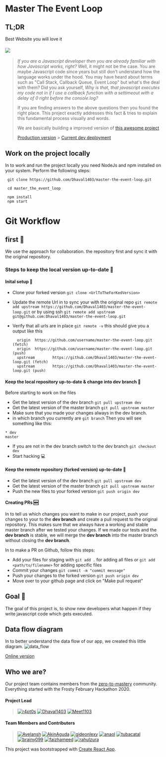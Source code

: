 # Master The Event Loop

## TL;DR
Best   Website you will love it

#### [![](https://img.shields.io/badge/REACT%20%26%20REDUX%20WEB%20APP%20PROJECT-MASTER%20THE%20EVENT%20LOOP-ffa100?style=for-the-badge&logo=REACT)](https://github.com/r4pt0s/master_the_event_loop)

> _If you are a Javascript developer then you are already familiar with how Javascript works, right?_
> Well, it might not be the case. You are maybe  Javascript code since years but still don't understand how the language works under the hood. You may have heard about terms such as "Call Stack, Callback Queue, Event Loop" but what's the deal with them?
> Did you ask yourself, _Why is that, that javascript executes my code not in  if I use a callback function with a settimeout with a delay of 0 right before the console.log?_
>
> If you are finding answers to the above questions then you found the right place. This project exactly addresses this fact & tries to explain this fundamental process visually and words.
>
> We are basically building a improved version of [this awesome project](http://latentflip.com/loupe/)
>
> [Production version](https://master-the-event-loop.netlify.com/) > [Current dev deployment](https://deploy-preview-32--master-the-event-loop.netlify.com/)

## Work on the project locally

In  to work and run the project locally you need NodeJs and npm installed on your system.
Perform the following steps:

```
 git clone https://github.com/Dhaval1403/master-the-event-loop.git

 cd master_the_event_loop

 npm install
 npm start
```

# Git Workflow

##  first 🍴

We use the  approach for collaboration.  the repository first and sync it with the original repository.

### Steps to keep the local version up-to-date 🔄

#### Inital setup 🛫

- Clone your forked version
  `git clone <UrlToTheForKedVersion>`

- Update the remote Url in  to sync your  with the original repo
  `git remote add upstream https://github.com/Dhaval1403/master-the-event-loop.git`
  or by using ssh
  `git remote add upstream git@github.com:Dhaval1403/master-the-event-loop.git`
- Verify that all urls are in place
  `git remote -v`
  this should give you a output like this
  ```
    origin  https://github.com/username/master-the-event-loop.git (fetch)
    origin  https://github.com/username/master-the-event-loop.git (push)
    upstream        https://github.com/Dhaval1403/master-the-event-loop.git (fetch)
    upstream        https://github.com/Dhaval1403/master-the-event-loop.git (push)
  ```

#### Keep the local repository up-to-date & change into dev branch 🔄

Before starting to work on the files

- Get the latest version of the dev branch
  `git pull upstream dev`
- Get the latest version of the master branch
  `git pull upstream master`
- Make sure that you made your changes always in the dev branch.
-  in which branch you currently are
  `git branch`
  Then you will see something like this:
  ```
  * dev
  master
  ```
- If you are not in the dev branch switch to the dev branch
  `git checkout dev`
- Start hacking 💻

#### Keep the remote repository (forked version) up-to-date 🔄

- Get the latest version of the dev branch
  `git pull upstream dev`
- Get the latest version of the master branch
  `git pull upstream master`
- Push the new files to your forked version
  `git push origin dev`

#### Creating PRs 🆕

In  to tell us which changes you want to make in our project, push your changes to your  to the **dev branch** and create a pull request to the original repository. This makes sure that we always have a working and stable master branch after we tested your changes.
If we made our tests and the **dev branch** is stable, we will merge the **dev branch** into the master branch without closing the **dev branch**.

In  to make a PR on Github, follow this steps:

- Add your files for staging with
  `git add .` for adding all files or
  `git add <path/to/filename>` for adding specific files
- Commit your changes
  `git commit -m "commit message"`
- Push your changes to the forked version
  `git push origin dev`
- Move over to your github page and click on "Make pull request"

## Goal 🏁

The goal of this project is, to show new developers what happen if they write javascript code which gets executed.

## Data flow diagram

In  to better understand the data flow of our app, we created this little diagram.
![data_flow](static_assets/images/data_flow.png)

[Online version](https://whimsical.com/tkMQEQUTV5KpWkJVuD2wc)

## Who we are?

Our project team contains members from the [zero-to-mastery](https://zerotomastery.io) community.
Everything started with the Frosty February Hackathon 2020.

#### Project Lead

> [![r4pt0s](https://avatars2.githubusercontent.com/u/29685827?s=200&v=4)](https://github.com/r4pt0s) [![Dhaval1403](https://avatars0.githubusercontent.com/u/24822319?s=200&v=4)](https://github.com/Dhaval1403) [![Meet1103](https://avatars2.githubusercontent.com/u/47909913?s=200&v=4)](https://github.com/Meet1103)

#### Team Members and Contributers

> [![Avelansh](https://avatars3.githubusercontent.com/u/3317554?s=200&v=4)](https://github.com/Avelansh) [![AkinAguda](https://avatars3.githubusercontent.com/u/39712415?s=200&v=4)](https://github.com/AkinAguda) [![gideonlexy](https://robohash.org/gideonlexy?set=set3&size=200x200)](https://github.com/gideonlexy) [![anaol](https://robohash.org/anaol?set=set3&size=200x200)](https://github.com/anaol) [![tubacatal](https://avatars2.githubusercontent.com/u/22766582?s=200&v=4)](https://github.com/tubacatal) [![brainy099](https://avatars2.githubusercontent.com/u/26685312?s=200&v=4)](https://github.com/brainy099) [![faizhameed](https://avatars1.githubusercontent.com/u/41015883?s=200&v=4)](https://github.com/faizhameed/) [![rahulzura](https://avatars2.githubusercontent.com/u/46083375?s=200&v=4)](https://github.com/rahulzura)

This project was bootstrapped with [Create React App](https://github.com/facebook/create-react-app).
